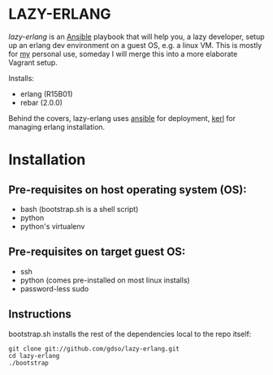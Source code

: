 LAZY-ERLANG
===========
*lazy-erlang* is an [Ansible](http://ansible.cc) playbook that will help you, a lazy developer, 
setup up an erlang dev environment on a guest OS, e.g. a linux VM.
This is mostly for [my](http://github.com/gdso) personal use, someday I will merge this into a more 
elaborate Vagrant setup.
 
Installs:
  - erlang (R15B01)
  - rebar (2.0.0)

Behind the covers, lazy-erlang uses [ansible](http://ansible.cc) for deployment, 
[kerl](https://github.com/spawngrid/kerl) for managing erlang installation.

# Installation

## Pre-requisites on host operating system (OS):
  - bash (bootstrap.sh is a shell script)
  - python
  - python's virtualenv

## Pre-requisites on target guest OS:
  - ssh
  - python (comes pre-installed on most linux installs)
  - password-less sudo

## Instructions
bootstrap.sh installs the rest of the dependencies local to the repo itself:

    git clone git://github.com/gdso/lazy-erlang.git
    cd lazy-erlang
    ./bootstrap
    

    

  


